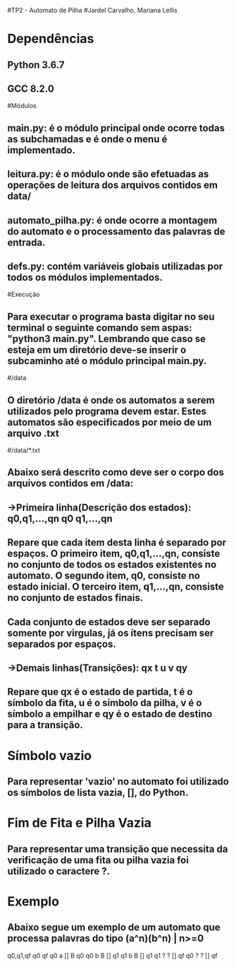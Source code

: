 #TP2 - Automato de Pilha
#Jardel Carvalho, Mariana Lellis

# Dependências
## Python 3.6.7
## GCC 8.2.0

#Módulos
## __main__.py: é o módulo principal onde ocorre todas as subchamadas e é onde o menu é implementado.
## leitura.py: é o módulo onde são efetuadas as operações de leitura dos arquivos contidos em data/
## automato_pilha.py: é onde ocorre a montagem do automato e o processamento das palavras de entrada.
## defs.py: contém variáveis globais utilizadas por todos os módulos implementados.

#Execução
## Para executar o programa basta digitar no seu terminal o seguinte comando sem aspas: "python3 __main__.py". Lembrando que caso se esteja em um diretório deve-se inserir o subcaminho até o módulo principal __main__.py.

#/data
## O diretório /data é onde os automatos a serem utilizados pelo programa devem estar. Estes automatos são especificados por meio de um arquivo .txt

#/data/*.txt
## Abaixo será descrito como deve ser o corpo dos arquivos contidos em /data:
## ->Primeira linha(Descrição dos estados): q0,q1,...,qn q0 q1,...,qn
## Repare que cada item desta linha é separado por espaços. O primeiro item, q0,q1,...,qn, consiste no conjunto de todos os estados existentes no automato. O segundo item, q0, consiste no estado inicial. O terceiro item, q1,...,qn, consiste no conjunto de estados finais.
## Cada conjunto de estados deve ser separado somente por virgulas, já os ítens precisam ser separados por espaços.
## ->Demais linhas(Transições): qx t u v qy
## Repare que qx é o estado de partida, t é o símbolo da fita, u é o símbolo da pilha, v é o símbolo a empilhar e qy é o estado de destino para a transição.

# Símbolo vazio
## Para representar 'vazio' no automato foi utilizado os símbolos de lista vazia, [], do Python.

# Fim de Fita e Pilha Vazia
## Para representar uma transição que necessita da verificação de uma fita ou pilha vazia foi utilizado o caractere ?.

# Exemplo
## Abaixo segue um exemplo de um automato que processa palavras do tipo (a^n)(b^n) | n>=0
q0,q1,qf q0 qf
q0 a [] B q0
q0 b B [] q1
q1 b B [] q1
q1 ? ? [] qf
q0 ? ? [] qf